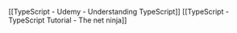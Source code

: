 [[TypeScript - Udemy - Understanding TypeScript]]
[[TypeScript - TypeScript Tutorial - The net ninja]]
